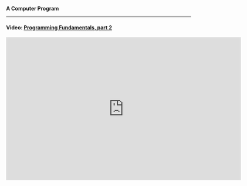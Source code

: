 **A Computer Program**

---

#### Video: [Programming Fundamentals, part 2](http://www.youtube.com/embed/1_Z3RG5fHvI?autoplay=0?modestbranding=1&autohide=1&showinfo=0&controls=1)

<iframe id="ytplayer" type="text/html" width="640" height="390" src="http://www.youtube.com/embed/1_Z3RG5fHvI?autoplay=0?modestbranding=1&autohide=1&showinfo=0&controls=1" frameborder="0"/>

<br>
